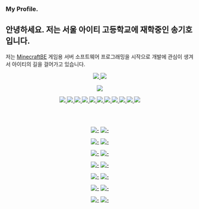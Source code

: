 ### My Profile.
## 안녕하세요. 저는 서울 아이티 고등학교에 재학중인 송기호 입니다.

저는 [MinecraftBE](https://minecraft.gamepedia.com/Bedrock_Edition) 게임용 서버 소프트웨어 프로그래밍을 시작으로 개발에 관심이 생겨서 아이티의 길을 걸어가고 있습니다.

<!-- profile see PresentKim -->

<p align="center">
  <a href="#">
    <img src="https://github-readme-stats.vercel.app/api?username=GodVas&show_icons=true&include_all_commits=true&line_height=33&count_private=true&theme=nord" />
    <img src="https://github-readme-stats.vercel.app/api/top-langs?username=GodVas&langs_count=4&count_private=true&theme=nord" />
  </a>
</p>

<p align="center">
  <a href="#">
    <img src="https://github-profile-trophy.vercel.app/?username=GodVas&margin-w=28&margin-h=15&theme=nord" />
  </a>
</p>

<p align="center">
  <a href="#">
    <img src="https://img.shields.io/badge/-C-2e3440?logoColor=81a1c1&logo=C" />
    <img src="https://img.shields.io/badge/-C++-2e3440?logoColor=81a1c1&logo=c%2b%2b" />
    <img src="https://img.shields.io/badge/-Java-2e3440?logoColor=81a1c1&logo=Java" />
    <img src="https://img.shields.io/badge/-PHP-2e3440?logoColor=81a1c1&logo=PHP" />
    <img src="https://img.shields.io/badge/-JavaScript-2e3440?logoColor=81a1c1&logo=JavaScript" />
    <img src="https://img.shields.io/badge/-SQL-2e3440?logoColor=81a1c1&logo=MySQL" />
    <img src="https://img.shields.io/badge/-HTML5-2e3440?logoColor=81a1c1&logo=html5" />
    <img src="https://img.shields.io/badge/-Github-2e3440?logoColor=81a1c1&logo=github" />
    <img src="https://img.shields.io/badge/-Linux-2e3440?logoColor=81a1c1&logo=linux" />
    <img src="https://img.shields.io/badge/-Ubuntu-2e3440?logoColor=81a1c1&logo=ubuntu" />
    <img src="https://img.shields.io/badge/-NodeJS-2e3440?logoColor=81a1c1&logo=node.js" />
  </a>
</p>

<br><br>

<div align="center">
  
  [![-](https://github-readme-stats.vercel.app/api/pin/?show_owner=true&theme=nord&username=SKHPMMPPlugins&repo=S3DItemToolS)](https://github.com/SKHPMMPPlugins/S3DItemToolS)
  [![-](https://github-readme-stats.vercel.app/api/pin/?show_owner=true&theme=nord&username=SKHPMMPPlugins&repo=MagicSpell)](https://github.com/SKHPMMPPlugins/MagicSpell)
  
  [![-](https://github-readme-stats.vercel.app/api/pin/?show_owner=true&theme=nord&username=SKHPMMPPlugins&repo=DailyShop)](https://github.com/SKHPMMPPlugins/DailyShop)
  [![-](https://github-readme-stats.vercel.app/api/pin/?show_owner=true&theme=nord&username=SKHPMMPPlugins&repo=ProtectItemFrame)](https://github.com/SKHPMMPPlugins/ProtectItemFrame)
  
  [![-](https://github-readme-stats.vercel.app/api/pin/?show_owner=true&theme=nord&username=SKHPMMPPlugins&repo=AttendanceCheck)](https://github.com/SKHPMMPPlugins/AttendanceCheck)
  [![-](https://github-readme-stats.vercel.app/api/pin/?show_owner=true&theme=nord&username=SKHPMMPPlugins&repo=MiniGameAPI)](https://github.com/SKHPMMPPlugins/MiniGameAPI)
  
  [![-](https://github-readme-stats.vercel.app/api/pin/?show_owner=true&theme=nord&username=SKHPMMPPlugins&repo=ServerTransfer)](https://github.com/SKHPMMPPlugins/ServerTransfer)
  [![-](https://github-readme-stats.vercel.app/api/pin/?show_owner=true&theme=nord&username=SKHPMMPPlugins&repo=HackManager)](https://github.com/SKHPMMPPlugins/HackManager)
  
  [![-](https://github-readme-stats.vercel.app/api/pin/?show_owner=true&theme=nord&username=SKHPMMPPlugins&repo=MineListRecommend)](https://github.com/SKHPMMPPlugins/MineListRecommend)
  [![-](https://github-readme-stats.vercel.app/api/pin/?show_owner=true&theme=nord&username=SKHPMMPPlugins&repo=ItemCaseAPI)](https://github.com/SKHPMMPPlugins/ItemCaseAPI)

  [![-](https://github-readme-stats.vercel.app/api/pin/?show_owner=true&theme=nord&username=SKHPMMPPlugins&repo=NoUpdateFarmland)](https://github.com/SKHPMMPPlugins/NoUpdateFarmland)
  [![-](https://github-readme-stats.vercel.app/api/pin/?show_owner=true&theme=nord&username=SKHPMMPPlugins&repo=ScheduleAPI)](https://github.com/SKHPMMPPlugins/ScheduleAPI)

  [![-](https://github-readme-stats.vercel.app/api/pin/?show_owner=true&theme=nord&username=SKHPMMPPlugins&repo=AdvancedNetherite)](https://github.com/SKHPMMPPlugins/AdvancedNetherite)
  [![-](https://github-readme-stats.vercel.app/api/pin/?show_owner=true&theme=nord&username=SKHPMMPPlugins&repo=PHPMailer)](https://github.com/SKHPMMPPlugins/PHPMailer)

</div>
